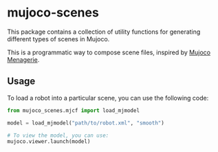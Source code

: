 # mujoco-scenes

This package contains a collection of utility functions for generating different types of scenes in Mujoco.

This is a programmatic way to compose scene files, inspired by [Mujoco Menagerie](https://github.com/google-deepmind/mujoco_menagerie).

## Usage

To load a robot into a particular scene, you can use the following code:

```python
from mujoco_scenes.mjcf import load_mjmodel

model = load_mjmodel("path/to/robot.xml", "smooth")

# To view the model, you can use:
mujoco.viewer.launch(model)
```
